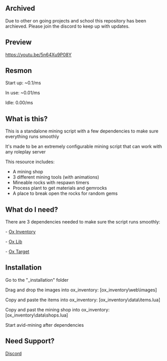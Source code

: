 ## Archived

Due to other on going projects and school this repository has been archieved. Please join the discord to keep up with updates.

## Preview

https://youtu.be/5n64Xu9P08Y

## Resmon

<p> Start up: ~0.1/ms</p>
<p> In use: ~0.01/ms</p>
<p> Idle: 0.00/ms</p>

## What is this?

<p>This is a standalone mining script with a few dependencies to make sure everything runs smoothly</p>

<p>It's made to be an extremely configurable mining script that can work with any roleplay server</p>

This resource includes:

- A mining shop
- 3 different mining tools (with animations)
- Mineable rocks with respawn timers
- Process plant to get materials and gemrocks
- A place to break open the rocks for random gems

## What do I need?

<p>There are 3 dependencies needed to make sure the script runs smoothly:</p>
<p>- <a href='https://github.com/overextended/ox_inventory/'>Ox Inventory</a></p>
<p>- <a href='https://github.com/overextended/ox_lib/releases/'>Ox Lib</a></p>
<p>- <a href='https://github.com/overextended/ox_target/'>Ox Target</a></p>

## Installation

<p>Go to the "_installation" folder</p>
<p>Drag and drop the images into ox_inventory: [ox_inventory\web\images]</p>
<p>Copy and paste the items into ox_inventory: [ox_inventory\data\items.lua]</p>
<p>Copy and past the mining shop into ox_inventory: [ox_inventory\data\shops.lua]</p>
<p>Start avid-mining after dependencies</p>

## Need Support?
<a href='https://discord.gg/8sVugr5VSv'>Discord</a>
